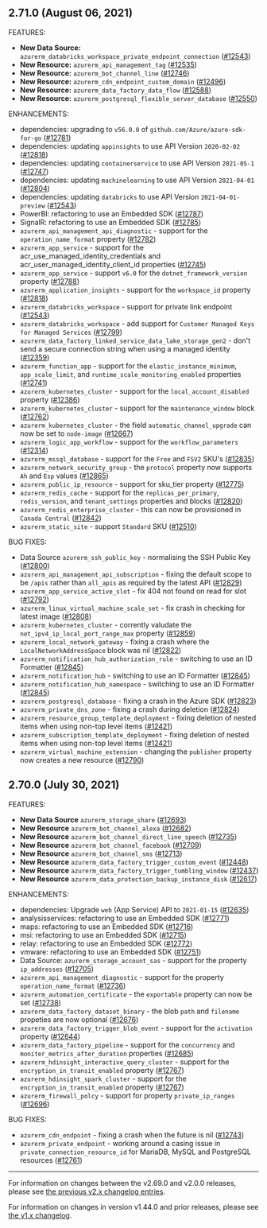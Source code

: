 ## 2.71.0 (August 06, 2021)

FEATURES:

* **New Data Source:** `azurerm_databricks_workspace_private_endpoint_connection` ([#12543](https://github.com/terraform-providers/terraform-provider-azurerm/issues/12543))
* **New Resource:** `azurerm_api_management_tag` ([#12535](https://github.com/terraform-providers/terraform-provider-azurerm/issues/12535))
* **New Resource:** `azurerm_bot_channel_line` ([#12746](https://github.com/terraform-providers/terraform-provider-azurerm/issues/12746))
* **New Resource:** `azurerm_cdn_endpoint_custom_domain` ([#12496](https://github.com/terraform-providers/terraform-provider-azurerm/issues/12496))
* **New Resource:** `azurerm_data_factory_data_flow` ([#12588](https://github.com/terraform-providers/terraform-provider-azurerm/issues/12588))
* **New Resource:** `azurerm_postgresql_flexible_server_database` ([#12550](https://github.com/terraform-providers/terraform-provider-azurerm/issues/12550))

ENHANCEMENTS:

* dependencies: upgrading to `v56.0.0` of `github.com/Azure/azure-sdk-for-go` ([#12781](https://github.com/terraform-providers/terraform-provider-azurerm/issues/12781))
* dependencies: updating `appinsights` to use API Version `2020-02-02` ([#12818](https://github.com/terraform-providers/terraform-provider-azurerm/issues/12818))
* dependencies: updating `containerservice` to use API Version `2021-05-1` ([#12747](https://github.com/terraform-providers/terraform-provider-azurerm/issues/12747))
* dependencies: updating `machinelearning` to use API Version `2021-04-01` ([#12804](https://github.com/terraform-providers/terraform-provider-azurerm/issues/12804))
* dependencies: updating `databricks` to use API Version `2021-04-01-preview` ([#12543](https://github.com/terraform-providers/terraform-provider-azurerm/issues/12543))
* PowerBI: refactoring to use an Embedded SDK ([#12787](https://github.com/terraform-providers/terraform-provider-azurerm/issues/12787))
* SignalR: refactoring to use an Embedded SDK ([#12785](https://github.com/terraform-providers/terraform-provider-azurerm/issues/12785))
* `azurerm_api_management_api_diagnostic` - support for the `operation_name_format` property ([#12782](https://github.com/terraform-providers/terraform-provider-azurerm/issues/12782))
* `azurerm_app_service` - support for the acr_use_managed_identity_credentials and acr_user_managed_identity_client_id properties ([#12745](https://github.com/terraform-providers/terraform-provider-azurerm/issues/12745))
* `azurerm_app_service` - support `v6.0` for the `dotnet_framework_version` property ([#12788](https://github.com/terraform-providers/terraform-provider-azurerm/issues/12788))
* `azurerm_application_insights` - support for the `workspace_id` property ([#12818](https://github.com/terraform-providers/terraform-provider-azurerm/issues/12818))
* `azurerm_databricks_workspace` - support for private link endpoint ([#12543](https://github.com/terraform-providers/terraform-provider-azurerm/issues/12543))
* `azurerm_databricks_workspace` - add support for `Customer Managed Keys for Managed Services` ([#12799](https://github.com/terraform-providers/terraform-provider-azurerm/issues/12799))
* `azurerm_data_factory_linked_service_data_lake_storage_gen2` - don't send a secure connection string when using a managed identity ([#12359](https://github.com/terraform-providers/terraform-provider-azurerm/issues/12359))
* `azurerm_function_app` - support for the `elastic_instance_minimum`, `app_scale_limit`, and `runtime_scale_monitoring_enabled` properties ([#12741](https://github.com/terraform-providers/terraform-provider-azurerm/issues/12741))
* `azurerm_kubernetes_cluster` - support for the `local_account_disabled` property ([#12386](https://github.com/terraform-providers/terraform-provider-azurerm/issues/12386))
* `azurerm_kubernetes_cluster` - support for the `maintenance_window` block ([#12762](https://github.com/terraform-providers/terraform-provider-azurerm/issues/12762))
* `azurerm_kubernetes_cluster` - the field `automatic_channel_upgrade` can now be set to `node-image` ([#12667](https://github.com/terraform-providers/terraform-provider-azurerm/issues/12667))
* `azurerm_logic_app_workflow` - support for the `workflow_parameters` ([#12314](https://github.com/terraform-providers/terraform-provider-azurerm/issues/12314))
* `azurerm_mssql_database` - support for the `Free` and `FSV2` SKU's ([#12835](https://github.com/terraform-providers/terraform-provider-azurerm/issues/12835))
* `azurerm_network_security_group` - the `protocol` property now supports `Ah` and `Esp` values ([#12865](https://github.com/terraform-providers/terraform-provider-azurerm/issues/12865))
* `azurerm_public_ip_resource` - support for sku_tier property ([#12775](https://github.com/terraform-providers/terraform-provider-azurerm/issues/12775))
* `azurerm_redis_cache` - support for the `replicas_per_primary`, `redis_version`, and `tenant_settings` properties and blocks ([#12820](https://github.com/terraform-providers/terraform-provider-azurerm/issues/12820))
* `azurerm_redis_enterprise_cluster` - this can now be provisioned in `Canada Central` ([#12842](https://github.com/terraform-providers/terraform-provider-azurerm/issues/12842))
* `azurerm_static_site` - support `Standard` SKU ([#12510](https://github.com/terraform-providers/terraform-provider-azurerm/issues/12510))

BUG FIXES:

* Data Source `azurerm_ssh_public_key` - normalising the SSH Public Key ([#12800](https://github.com/terraform-providers/terraform-provider-azurerm/issues/12800))
* `azurerm_api_management_api_subscription` - fixing the default scope to be `/apis` rather than `all_apis` as required by the latest API ([#12829](https://github.com/terraform-providers/terraform-provider-azurerm/issues/12829))
* `azurerm_app_service_active_slot` - fix 404 not found on read for slot ([#12792](https://github.com/terraform-providers/terraform-provider-azurerm/issues/12792))
* `azurerm_linux_virtual_machine_scale_set` - fix crash in checking for latest image ([#12808](https://github.com/terraform-providers/terraform-provider-azurerm/issues/12808))
* `azurerm_kubernetes_cluster` - corrently valudate the `net_ipv4_ip_local_port_range_max` property ([#12859](https://github.com/terraform-providers/terraform-provider-azurerm/issues/12859))
* `azurerm_local_network_gateway` - fixing a crash where the `LocalNetworkAddressSpace` block was nil ([#12822](https://github.com/terraform-providers/terraform-provider-azurerm/issues/12822))
* `azurerm_notification_hub_authorization_rule` - switching to use an ID Formatter ([#12845](https://github.com/terraform-providers/terraform-provider-azurerm/issues/12845))
* `azurerm_notification_hub` - switching to use an ID Formatter ([#12845](https://github.com/terraform-providers/terraform-provider-azurerm/issues/12845))
* `azurerm_notification_hub_namespace` - switching to use an ID Formatter ([#12845](https://github.com/terraform-providers/terraform-provider-azurerm/issues/12845))
* `azurerm_postgresql_database` - fixing a crash in the Azure SDK ([#12823](https://github.com/terraform-providers/terraform-provider-azurerm/issues/12823))
* `azurerm_private_dns_zone` - fixing a crash during deletion ([#12824](https://github.com/terraform-providers/terraform-provider-azurerm/issues/12824))
* `azurerm_resource_group_template_deployment` - fixing deletion of nested items when using non-top level items ([#12421](https://github.com/terraform-providers/terraform-provider-azurerm/issues/12421))
* `azurerm_subscription_template_deployment` - fixing deletion of nested items when using non-top level items ([#12421](https://github.com/terraform-providers/terraform-provider-azurerm/issues/12421))
* `azurerm_virtual_machine_extension` - changing the `publisher` property now creates a new resource ([#12790](https://github.com/terraform-providers/terraform-provider-azurerm/issues/12790))

## 2.70.0 (July 30, 2021)

FEATURES:

* **New Data Source** `azurerm_storage_share` ([#12693](https://github.com/terraform-providers/terraform-provider-azurerm/issues/12693))
* **New Resource** `azurerm_bot_channel_alexa` ([#12682](https://github.com/terraform-providers/terraform-provider-azurerm/issues/12682))
* **New Resource** `azurerm_bot_channel_direct_line_speech` ([#12735](https://github.com/terraform-providers/terraform-provider-azurerm/issues/12735))
* **New Resource** `azurerm_bot_channel_facebook` ([#12709](https://github.com/terraform-providers/terraform-provider-azurerm/issues/12709))
* **New Resource** `azurerm_bot_channel_sms` ([#12713](https://github.com/terraform-providers/terraform-provider-azurerm/issues/12713))
* **New Resource** `azurerm_data_factory_trigger_custom_event` ([#12448](https://github.com/terraform-providers/terraform-provider-azurerm/issues/12448))
* **New Resource** `azurerm_data_factory_trigger_tumbling_window` ([#12437](https://github.com/terraform-providers/terraform-provider-azurerm/issues/12437))
* **New Resource** `azurerm_data_protection_backup_instance_disk` ([#12617](https://github.com/terraform-providers/terraform-provider-azurerm/issues/12617))

ENHANCEMENTS:

* dependencies: Upgrade `web` (App Service) API to `2021-01-15` ([#12635](https://github.com/terraform-providers/terraform-provider-azurerm/issues/12635))
* analysisservices: refactoring to use an Embedded SDK ([#12771](https://github.com/terraform-providers/terraform-provider-azurerm/issues/12771))
* maps: refactoring to use an Embedded SDK ([#12716](https://github.com/terraform-providers/terraform-provider-azurerm/issues/12716))
* msi: refactoring to use an Embedded SDK ([#12715](https://github.com/terraform-providers/terraform-provider-azurerm/issues/12715))
* relay: refactoring to use an Embedded SDK ([#12772](https://github.com/terraform-providers/terraform-provider-azurerm/issues/12772))
* vmware: refactoring to use an Embedded SDK ([#12751](https://github.com/terraform-providers/terraform-provider-azurerm/issues/12751))
* Data Source: `azurerm_storage_account_sas` - support for the property `ip_addresses` ([#12705](https://github.com/terraform-providers/terraform-provider-azurerm/issues/12705))
* `azurerm_api_management_diagnostic` - support for the property `operation_name_format` ([#12736](https://github.com/terraform-providers/terraform-provider-azurerm/issues/12736))
* `azurerm_automation_certificate` - the `exportable` property can now be set ([#12738](https://github.com/terraform-providers/terraform-provider-azurerm/issues/12738))
* `azurerm_data_factory_dataset_binary` - the blob `path` and `filename` propeties are now optional ([#12676](https://github.com/terraform-providers/terraform-provider-azurerm/issues/12676))
* `azurerm_data_factory_trigger_blob_event` - support for the `activation` property ([#12644](https://github.com/terraform-providers/terraform-provider-azurerm/issues/12644))
* `azurerm_data_factory_pipeline` - support for the `concurrency` and `moniter_metrics_after_duration` properties ([#12685](https://github.com/terraform-providers/terraform-provider-azurerm/issues/12685))
* `azurerm_hdinsight_interactive_query_cluster` - support for the `encryption_in_transit_enabled` property ([#12767](https://github.com/terraform-providers/terraform-provider-azurerm/issues/12767))
* `azurerm_hdinsight_spark_cluster` - support for the `encryption_in_transit_enabled` property ([#12767](https://github.com/terraform-providers/terraform-provider-azurerm/issues/12767))
* `azurerm_firewall_polcy` - support for property `private_ip_ranges` ([#12696](https://github.com/terraform-providers/terraform-provider-azurerm/issues/12696))

BUG FIXES:

* `azurerm_cdn_endpoint` - fixing a crash when the future is nil ([#12743](https://github.com/terraform-providers/terraform-provider-azurerm/issues/12743))
* `azurerm_private_endpoint` - working around a casing issue in `private_connection_resource_id` for MariaDB, MySQL and PostgreSQL resources ([#12761](https://github.com/terraform-providers/terraform-provider-azurerm/issues/12761))

---

For information on changes between the v2.69.0 and v2.0.0 releases, please see [the previous v2.x changelog entries](https://github.com/terraform-providers/terraform-provider-azurerm/blob/master/CHANGELOG-v2.md).

For information on changes in version v1.44.0 and prior releases, please see [the v1.x changelog](https://github.com/terraform-providers/terraform-provider-azurerm/blob/master/CHANGELOG-v1.md).
